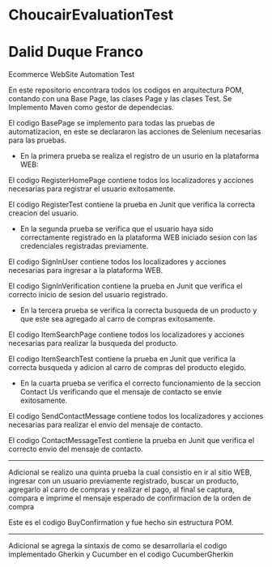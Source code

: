 # ChoucairEvaluationTest 
# Dalid Duque Franco
Ecommerce WebSite Automation Test

En este repositorio encontrara todos los codigos en arquitectura POM, contando con una Base Page, las clases Page y las clases Test.
Se Implemento Maven como gestor de dependecias.

El codigo BasePage se implemento para todas las pruebas de automatizacion, en este se declararon las acciones de Selenium necesarias para las pruebas.

- En la primera prueba se realiza el registro de un usurio en la plataforma WEB:

El codigo RegisterHomePage contiene todos los localizadores y acciones necesarias para registrar el usuario exitosamente.

El codigo RegisterTest contiene la prueba en Junit que verifica la correcta creacion del usuario.

- En la segunda prueba se verifica que el usuario haya sido correctamente registrado en la plataforma WEB iniciado sesion con las credenciales registradas previamente.

El codigo SignInUser contiene todos los localizadores y acciones necesarias para ingresar a la plataforma WEB.

El codigo SignInVerification contiene la prueba en Junit que verifica el correcto inicio de sesion del usuario registrado.

- En la tercera prueba se verifica la correcta busqueda de un producto y que este sea agregado al carro de compras exitosamente.

El codigo ItemSearchPage contiene todos los localizadores y acciones necesarias para realizar la busqueda del producto.

El codigo ItemSearchTest contiene la prueba en Junit que verifica la correcta busqueda y adicion al carro de compras del producto elegido.

- En la cuarta prueba se verifica el correcto funcionamiento de la seccion Contact Us verificando que el mensaje de contacto se envie exitosamente.

El codigo SendContactMessage contiene todos los localizadores y acciones necesarias para realizar el envio del mensaje de contacto.

El codigo ContactMessageTest contiene la prueba en Junit que verifica el correcto envio del mensaje de contacto.

---------------------------------------------------------------------------------------------------------------------------------------

Adicional se realizo una quinta prueba la cual consistio en ir al sitio WEB, ingresar con un usuario previamente registrado, buscar un producto, agregarlo al carro de compras y realizar el pago, al final se captura, compara e imprime el mensaje esperado de confirmacion de la orden de compra

Este es el codigo BuyConfirmation y fue hecho sin estructura POM.

---------------------------------------------------------------------------------------------------------------------------------------


Adicional se agrega la sintaxis de como se desarrollaria el codigo implementado Gherkin y Cucumber en el codigo CucumberGherkin

